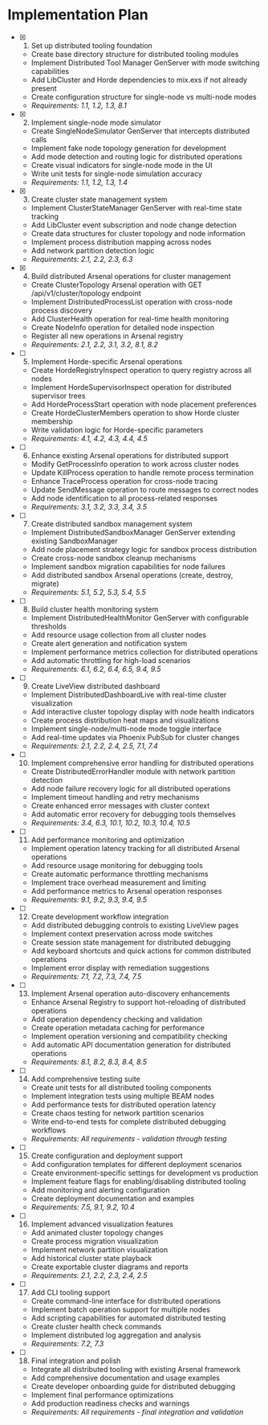 # Implementation Plan

- [x] 1. Set up distributed tooling foundation


  - Create base directory structure for distributed tooling modules
  - Implement Distributed Tool Manager GenServer with mode switching capabilities
  - Add LibCluster and Horde dependencies to mix.exs if not already present
  - Create configuration structure for single-node vs multi-node modes
  - _Requirements: 1.1, 1.2, 1.3, 8.1_



- [x] 2. Implement single-node mode simulator



  - Create SingleNodeSimulator GenServer that intercepts distributed calls
  - Implement fake node topology generation for development
  - Add mode detection and routing logic for distributed operations
  - Create visual indicators for single-node mode in the UI
  - Write unit tests for single-node simulation accuracy
  - _Requirements: 1.1, 1.2, 1.3, 1.4_

- [x] 3. Create cluster state management system


  - Implement ClusterStateManager GenServer with real-time state tracking
  - Add LibCluster event subscription and node change detection
  - Create data structures for cluster topology and node information
  - Implement process distribution mapping across nodes
  - Add network partition detection logic
  - _Requirements: 2.1, 2.2, 2.3, 6.3_

- [x] 4. Build distributed Arsenal operations for cluster management



  - Create ClusterTopology Arsenal operation with GET /api/v1/cluster/topology endpoint
  - Implement DistributedProcessList operation with cross-node process discovery
  - Add ClusterHealth operation for real-time health monitoring
  - Create NodeInfo operation for detailed node inspection
  - Register all new operations in Arsenal registry
  - _Requirements: 2.1, 2.2, 3.1, 3.2, 8.1, 8.2_

- [ ] 5. Implement Horde-specific Arsenal operations
  - Create HordeRegistryInspect operation to query registry across all nodes
  - Implement HordeSupervisorInspect operation for distributed supervisor trees
  - Add HordeProcessStart operation with node placement preferences
  - Create HordeClusterMembers operation to show Horde cluster membership
  - Write validation logic for Horde-specific parameters
  - _Requirements: 4.1, 4.2, 4.3, 4.4, 4.5_

- [ ] 6. Enhance existing Arsenal operations for distributed support
  - Modify GetProcessInfo operation to work across cluster nodes
  - Update KillProcess operation to handle remote process termination
  - Enhance TraceProcess operation for cross-node tracing
  - Update SendMessage operation to route messages to correct nodes
  - Add node identification to all process-related responses
  - _Requirements: 3.1, 3.2, 3.3, 3.4, 3.5_

- [ ] 7. Create distributed sandbox management system
  - Implement DistributedSandboxManager GenServer extending existing SandboxManager
  - Add node placement strategy logic for sandbox process distribution
  - Create cross-node sandbox cleanup mechanisms
  - Implement sandbox migration capabilities for node failures
  - Add distributed sandbox Arsenal operations (create, destroy, migrate)
  - _Requirements: 5.1, 5.2, 5.3, 5.4, 5.5_

- [ ] 8. Build cluster health monitoring system
  - Implement DistributedHealthMonitor GenServer with configurable thresholds
  - Add resource usage collection from all cluster nodes
  - Create alert generation and notification system
  - Implement performance metrics collection for distributed operations
  - Add automatic throttling for high-load scenarios
  - _Requirements: 6.1, 6.2, 6.4, 6.5, 9.4, 9.5_

- [ ] 9. Create LiveView distributed dashboard
  - Implement DistributedDashboardLive with real-time cluster visualization
  - Add interactive cluster topology display with node health indicators
  - Create process distribution heat maps and visualizations
  - Implement single-node/multi-node mode toggle interface
  - Add real-time updates via Phoenix PubSub for cluster changes
  - _Requirements: 2.1, 2.2, 2.4, 2.5, 7.1, 7.4_

- [ ] 10. Implement comprehensive error handling for distributed operations
  - Create DistributedErrorHandler module with network partition detection
  - Add node failure recovery logic for all distributed operations
  - Implement timeout handling and retry mechanisms
  - Create enhanced error messages with cluster context
  - Add automatic error recovery for debugging tools themselves
  - _Requirements: 3.4, 6.3, 10.1, 10.2, 10.3, 10.4, 10.5_

- [ ] 11. Add performance monitoring and optimization
  - Implement operation latency tracking for all distributed Arsenal operations
  - Add resource usage monitoring for debugging tools
  - Create automatic performance throttling mechanisms
  - Implement trace overhead measurement and limiting
  - Add performance metrics to Arsenal operation responses
  - _Requirements: 9.1, 9.2, 9.3, 9.4, 9.5_

- [ ] 12. Create development workflow integration
  - Add distributed debugging controls to existing LiveView pages
  - Implement context preservation across mode switches
  - Create session state management for distributed debugging
  - Add keyboard shortcuts and quick actions for common distributed operations
  - Implement error display with remediation suggestions
  - _Requirements: 7.1, 7.2, 7.3, 7.4, 7.5_

- [ ] 13. Implement Arsenal operation auto-discovery enhancements
  - Enhance Arsenal Registry to support hot-reloading of distributed operations
  - Add operation dependency checking and validation
  - Create operation metadata caching for performance
  - Implement operation versioning and compatibility checking
  - Add automatic API documentation generation for distributed operations
  - _Requirements: 8.1, 8.2, 8.3, 8.4, 8.5_

- [ ] 14. Add comprehensive testing suite
  - Create unit tests for all distributed tooling components
  - Implement integration tests using multiple BEAM nodes
  - Add performance tests for distributed operation latency
  - Create chaos testing for network partition scenarios
  - Write end-to-end tests for complete distributed debugging workflows
  - _Requirements: All requirements - validation through testing_

- [ ] 15. Create configuration and deployment support
  - Add configuration templates for different deployment scenarios
  - Create environment-specific settings for development vs production
  - Implement feature flags for enabling/disabling distributed tooling
  - Add monitoring and alerting configuration
  - Create deployment documentation and examples
  - _Requirements: 7.5, 9.1, 9.2, 10.4_

- [ ] 16. Implement advanced visualization features
  - Add animated cluster topology changes
  - Create process migration visualization
  - Implement network partition visualization
  - Add historical cluster state playback
  - Create exportable cluster diagrams and reports
  - _Requirements: 2.1, 2.2, 2.3, 2.4, 2.5_

- [ ] 17. Add CLI tooling support
  - Create command-line interface for distributed operations
  - Implement batch operation support for multiple nodes
  - Add scripting capabilities for automated distributed testing
  - Create cluster health check commands
  - Implement distributed log aggregation and analysis
  - _Requirements: 7.2, 7.3_

- [ ] 18. Final integration and polish
  - Integrate all distributed tooling with existing Arsenal framework
  - Add comprehensive documentation and usage examples
  - Create developer onboarding guide for distributed debugging
  - Implement final performance optimizations
  - Add production readiness checks and warnings
  - _Requirements: All requirements - final integration and validation_